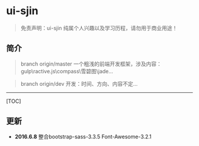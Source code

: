 # ui-sjin
> 免责声明：ui-sjin 纯属个人兴趣以及学习历程，请勿用于商业用途！

## 简介
> branch origin/master 一个粗浅的前端开发框架，涉及内容：gulp\ractive.js\compass\雪碧图\jade...

> branch origin/dev 开发：时间、方向、内容不定...

-----------------

[TOC]
## 更新
- **2016.6.8** 整合bootstrap-sass-3.3.5  Font-Awesome-3.2.1